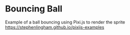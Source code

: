 # Bouncing Ball
Example of a ball bouncing using Pixi.js to render the sprite \
https://stephenlingham.github.io/pixijs-examples
